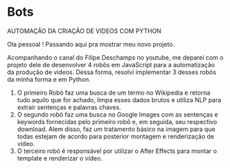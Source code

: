 # Bots

AUTOMAÇÃO DA CRIAÇÃO DE VIDEOS COM PYTHON

Ola pessoal ! Passando aqui pra mostrar meu novo projeto.

Acompanhando o canal do Filipe Deschamps no youtube, me deparei com o projeto dele de desenvolver 4 robôs em JavaScript para a automatização da produção de videos. Dessa forma, resolvi implementar 3 desses robôs da minha forma e em Python.

1. O primeiro Robô faz uma busca de um termo no Wikipedia e retorna tudo aquilo que for achado, limpa esses dados brutos e utiliza NLP para extrair sentenças e palavras chaves.
2. O segundo robô faz uma busca no Google Images com as sentenças e keywords fornecidas pelo primeiro robô e, em seguida, seu respectivo download. Alem disso, faz um tratamento básico na imagem para que todas estejam de acordo para posterior montagem e renderização de vídeo.
3. O  terceiro robô é responsável por utilizar o After Effects para montar o template e renderizar o vídeo. 

